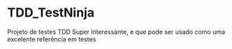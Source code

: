 # TDD_TestNinja
Projeto de testes TDD Super Interessante, e que pode ser usado como uma excelente referência em testes
